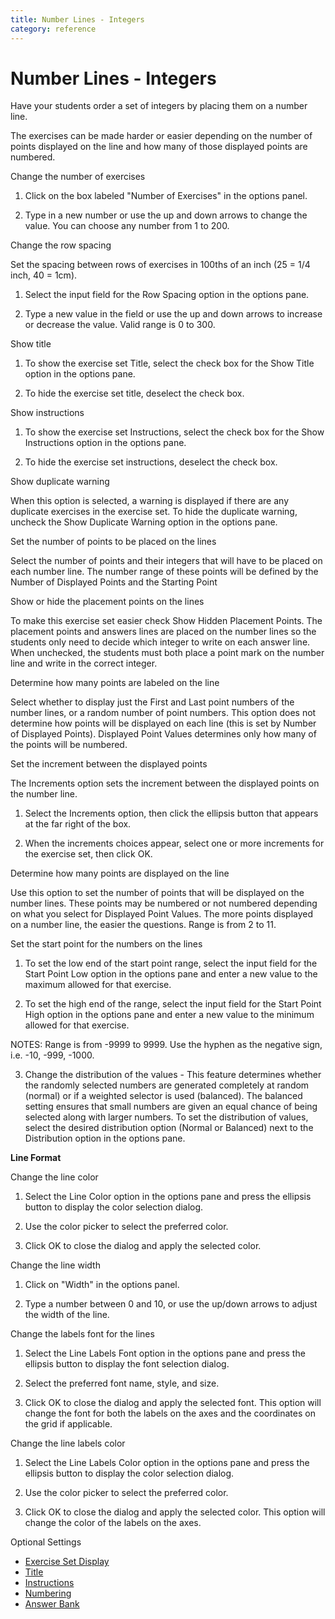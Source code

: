 ```yaml
---
title: Number Lines - Integers
category: reference
---
```


# Number Lines - Integers

Have your students order a set of integers by placing them on a number line.

The exercises can be made harder or easier depending on the number of points displayed on the line and how many of those displayed points are numbered.

Change the number of exercises

1. Click on the box labeled "Number of Exercises" in the options panel.

2. Type in a new number or use the up and down arrows to change the value. You can choose any number from 1 to 200.

Change the row spacing

Set the spacing between rows of exercises in 100ths of an inch (25 = 1/4 inch, 40 = 1cm).

1. Select the input field for the Row Spacing option in the options pane.

2. Type a new value in the field or use the up and down arrows to increase or decrease the value. Valid range is 0 to 300.

Show title

1. To show the exercise set Title, select the check box for the Show Title option in the options pane.

2. To hide the exercise set title, deselect the check box.

Show instructions

1. To show the exercise set Instructions, select the check box for the Show Instructions option in the options pane.

2. To hide the exercise set instructions, deselect the check box.

Show duplicate warning

When this option is selected, a warning is displayed if there are any duplicate exercises in the exercise set. To hide the duplicate warning, uncheck the Show Duplicate Warning option in the options pane.

Set the number of points to be placed on the lines

Select the number of points and their integers that will have to be placed on each number line. The number range of these points will be defined by the Number of Displayed Points and the Starting Point

Show or hide the placement points on the lines

To make this exercise set easier check Show Hidden Placement Points. The placement points and answers lines are placed on the number lines so the students only need to decide which integer to write on each answer line. When unchecked, the students must both place a point mark on the number line and write in the correct integer.

Determine how many points are labeled on the line

Select whether to display just the First and Last point numbers of the number lines, or a random number of point numbers. This option does not determine how points will be displayed on each line (this is set by Number of Displayed Points). Displayed Point Values determines only how many of the points will be numbered.

Set the increment between the displayed points

The Increments option sets the increment between the displayed points on the number line.

1. Select the Increments option, then click the ellipsis button that appears at the far right of the box.

2. When the increments choices appear, select one or more increments for the exercise set, then click OK.

Determine how many points are displayed on the line

Use this option to set the number of points that will be displayed on the number lines. These points may be numbered or not numbered depending on what you select for Displayed Point Values. The more points displayed on a number line, the easier the questions. Range is from 2 to 11.

Set the start point for the numbers on the lines

1. To set the low end of the start point range, select the input field for the Start Point Low option in the options pane and enter a new value to the maximum allowed for that exercise.

2. To set the high end of the range, select the input field for the Start Point High option in the options pane and enter a new value to the minimum allowed for that exercise.

NOTES: Range is from -9999 to 9999. Use the hyphen as the negative sign, i.e. -10, -999, -1000.

3. Change the distribution of the values - This feature determines whether the randomly selected numbers are generated completely at random (normal) or if a weighted selector is used (balanced). The balanced setting ensures that small numbers are given an equal chance of being selected along with larger numbers. To set the distribution of values, select the desired distribution option (Normal or Balanced) next to the Distribution option in the options pane.

**Line Format**

Change the line color

1. Select the Line Color option in the options pane and press the ellipsis button to display the color selection dialog.

2. Use the color picker to select the preferred color.

3. Click OK to close the dialog and apply the selected color.

Change the line width

1. Click on "Width" in the options panel.

2. Type a number between 0 and 10, or use the up/down arrows to adjust the width of the line.

Change the labels font for the lines

1. Select the Line Labels Font option in the options pane and press the ellipsis button to display the font selection dialog.

2. Select the preferred font name, style, and size.

3. Click OK to close the dialog and apply the selected font. This option will change the font for both the labels on the axes and the coordinates on the grid if applicable.

Change the line labels color

1. Select the Line Labels Color option in the options pane and press the ellipsis button to display the color selection dialog.

2. Use the color picker to select the preferred color.

3. Click OK to close the dialog and apply the selected color. This option will change the color of the labels on the axes.

Optional Settings

- [Exercise Set Display](../../options/exercise-set-display-options.md)
- [Title](../../options/title-display-options.md)
- [Instructions](../../options/instructions-display-options.md)
- [Numbering](../../options/numbering-display-options.md)
- [Answer Bank](../../options/answer-bank-display-options.md)